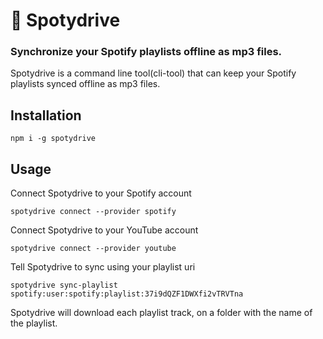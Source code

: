 # :construction: Spotydrive

### Synchronize your Spotify playlists offline as mp3 files.

Spotydrive is a command line tool(cli-tool) that can keep your Spotify playlists synced offline as mp3 files.

## Installation

```console
npm i -g spotydrive
```

## Usage

Connect Spotydrive to your Spotify account

```console
spotydrive connect --provider spotify
```

Connect Spotydrive to your YouTube account

```console
spotydrive connect --provider youtube
```

Tell Spotydrive to sync using your playlist uri

```console
spotydrive sync-playlist spotify:user:spotify:playlist:37i9dQZF1DWXfi2vTRVTna
```

Spotydrive will download each playlist track, on a folder with the name of the playlist.